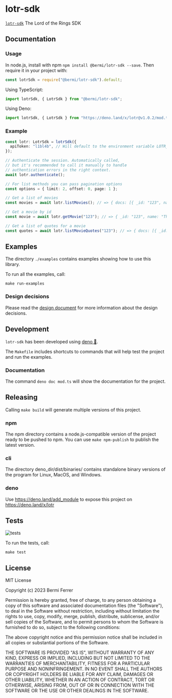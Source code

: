 # lotr-sdk

[`lotr-sdk`](https://github.com/bermi/bermi-SDK) The Lord of the Rings SDK

## Documentation

### Usage

In node.js, install with npm `npm install @bermi/lotr-sdk --save`. Then require
it in your project with:

```javascript
const lotrSdk = require("@bermi/lotr-sdk").default;
```

Using TypeScript:

```typescript
import lotrSdk, { LotrSdk } from "@bermi/lotr-sdk";
```

Using Deno:

```typescript
import lotrSdk, { LotrSdk } from "https://deno.land/x/lotr@v1.0.2/mod.ts";
```

### Example

```typescript
const lotr: LotrSdk = lotrSdk({
  apiToken: "l1bl4b", // Will default to the environment variable LOTR_API_TOKEN
});

// Authenticate the session. Automatically called,
// but it's recommended to call it manually to handle
// authentication errors in the right context.
await lotr.authenticate();

// For list methods you can pass pagination options
const options = { limit: 2, offset: 0, page: 1 };

// Get a list of movies
const movies = await lotr.listMovies(); // => { docs: [{ _id: "123", name: "The Fellowship of the Ring" }], ... }

// Get a movie by id
const movie = await lotr.getMovie("123"); // => { _id: "123", name: "The Fellowship of the Ring" }

// Get a list of quotes for a movie
const quotes = await lotr.listMovieQuotes("123"); // => { docs: [{ _id: "456", character: "789", dialog: "You shall not pass!" }], ... }
```

## Examples

The directory `./examples` contains examples showing how to use this library.

To run all the examples, call:

```shell
make run-examples
```

### Design decisions

Please read the [design document](./design.md) for more information about the
design decisions.

## Development

`lotr-sdk` has been developed using [deno 🦕](https://deno.land/).

The `Makefile` includes shortcuts to commands that will help test the project
and run the examples.

### Documentation

The command `deno doc mod.ts` will show the documentation for the project.

## Releasing

Calling `make build` will generate multiple versions of this project.

### npm

The npm directory contains a node.js-compatible version of the project ready to
be pushed to npm. You can use `make npm-publish` to publish the latest version.

### cli

The directory deno_dir/dist/binaries/ contains standalone binary versions of the
program for Linux, MacOS, and Windows.

### deno

Use <https://deno.land/add_module> to expose this project on
<https://deno.land/x/lotr>

## Tests

![tests](https://github.com/bermi/bermi-SDK/actions/workflows/deno.yml/badge.svg)

To run the tests, call:

```shell
make test
```

## License

MIT License

Copyright (c) 2023 Bermi Ferrer

Permission is hereby granted, free of charge, to any person obtaining a copy of
this software and associated documentation files (the "Software"), to deal in
the Software without restriction, including without limitation the rights to
use, copy, modify, merge, publish, distribute, sublicense, and/or sell copies of
the Software, and to permit persons to whom the Software is furnished to do so,
subject to the following conditions:

The above copyright notice and this permission notice shall be included in all
copies or substantial portions of the Software.

THE SOFTWARE IS PROVIDED "AS IS", WITHOUT WARRANTY OF ANY KIND, EXPRESS OR
IMPLIED, INCLUDING BUT NOT LIMITED TO THE WARRANTIES OF MERCHANTABILITY, FITNESS
FOR A PARTICULAR PURPOSE AND NONINFRINGEMENT. IN NO EVENT SHALL THE AUTHORS OR
COPYRIGHT HOLDERS BE LIABLE FOR ANY CLAIM, DAMAGES OR OTHER LIABILITY, WHETHER
IN AN ACTION OF CONTRACT, TORT OR OTHERWISE, ARISING FROM, OUT OF OR IN
CONNECTION WITH THE SOFTWARE OR THE USE OR OTHER DEALINGS IN THE SOFTWARE.
